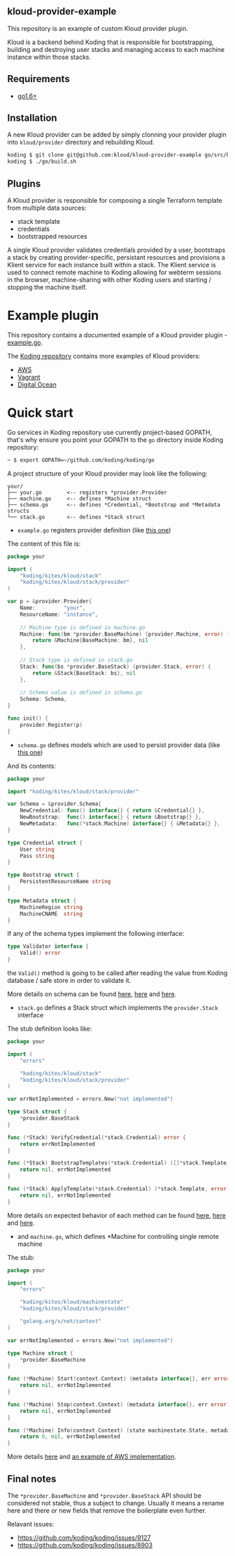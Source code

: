 kloud-provider-example
----------------------

This repository is an example of custom Kloud provider plugin.

Kloud is a backend behind Koding that is responsible for bootstrapping, building and destroying user stacks and managing access to each machine instance within those stacks.

## Requirements

- [go1.6+](https://golang.org/dl/)

## Installation

A new Kloud provider can be added by simply clonning your provider plugin into `kloud/provider` directory and rebuilding Kloud.

```bash
koding $ git clone git@github.com:kloud/kloud-provider-example go/src/koding/kites/kloud/provider/example
koding $ ./go/build.sh
```

## Plugins

A Kloud provider is responsible for composing a single Terraform template from multiple data sources:

- stack template
- credentials
- bootstrapped resources

A single Kloud provider validates credentials provided by a user, bootstraps a stack by creating provider-specific, persistant resources and provisions a Klient service for each instance built within a stack. The Klient service is used to connect remote machine to Koding allowing for webterm sessions in the browser, machine-sharing with other Koding users and starting / stopping the machine itself.

# Example plugin

This repository contains a documented example of a Kloud provider plugin - [example.go](./example.go).

The [Koding repository](https://github.com/koding/koding) contains more examples of Kloud providers:

- [AWS](https://github.com/koding/koding/tree/master/go/src/koding/kites/kloud/provider/aws)
- [Vagrant](https://github.com/koding/koding/tree/master/go/src/koding/kites/kloud/provider/vagrant)
- [Digital Ocean](https://github.com/koding/koding/tree/master/go/src/koding/kites/kloud/provider/do)

# Quick start

Go services in Koding repository use currently project-based GOPATH, that's why ensure you point your GOPATH to the `go` directory inside Koding repository:

```bash
~ $ export GOPATH=~/github.com/koding/koding/go
```

A project structure of your Kloud provider may look like the following:

```
your/
├── your.go        <-- registers *provider.Provider
├── machine.go     <-- defines *Machine struct
├── schema.go      <-- defines *Credential, *Bootstrap and *Metadata structs
└── stack.go       <-- defines *Stack struct
```

- `example.go` registers provider definition (like [this one](./example.go#L18-L105))

The content of this file is:

```go
package your

import (
	"koding/kites/kloud/stack"
	"koding/kites/kloud/stack/provider"
)

var p = &provider.Provider{
	Name:         "your",
	ResourceName: "instance",
	
	// Machine type is defined in machine.go
	Machine: func(bm *provider.BaseMachine) (provider.Machine, error) {
		return &Machine{BaseMachine: bm}, nil
	},
	
	// Stack type is defined in stack.go
	Stack: func(bs *provider.BaseStack) (provider.Stack, error) {
		return &Stack{BaseStack: bs}, nil
	},
	
	// Schema value is defined in schema.go 
	Schema: Schema,
}

func init() {
	provider.Register(p)
}
```

- `schema.go` defines models which are used to persist provider data (like [this one](./example.go#L92-L104))

And its contents:

```go
package your

import "koding/kites/kloud/stack/provider"

var Schema = &provider.Schema{
	NewCredential: func() interface{} { return &Credential{} },
	NewBootstrap:  func() interface{} { return &Bootstrap{} },
	NewMetadata:   func(*stack.Machine) interface{} { &Metadata{} },
}

type Credential struct {
	User string
	Pass string
}

type Bootstrap struct {
	PersistentResourceName string
}

type Metadata struct {
	MachineRegion string
	MachineCNAME  string
}
```

If any of the schema types implement the following interface:

```go
type Validator interface {
	Valid() error
}
```

the `Valid()` method is going to be called after reading the value from Koding database / safe store in order to validate it.

More details on schema can be found [here](./example.go#L71-L91), [here](./example.go#L134-L155) and [here](./example.go#L191-L216).

- `stack.go` defines a Stack struct which implements the `provider.Stack` interface

The stub definition looks like:

```go
package your

import (
	"errors"

	"koding/kites/kloud/stack"
	"koding/kites/kloud/stack/provider"
)

var errNotImplemented = errors.New("not implemented")

type Stack struct {
	*provider.BaseStack
}

func (*Stack) VerifyCredential(*stack.Credential) error {
	return errNotImplemented
}

func (*Stack) BootstrapTemplates(*stack.Credential) ([]*stack.Template, error) {
	return nil, errNotImplemented
}

func (*Stack) ApplyTemplate(*stack.Credential) (*stack.Template, error) {
	return nil, errNotImplemented
}
```

More details on expected behavior of each method can be found [here](./example.go#L223-L236), [here](./example.go#L238-L247) and [here](./example.go#L249-L338).

- and `machine.go`, which defines \*Machine for controlling single remote machine

The stub:

```go
package your

import (
	"errors"

	"koding/kites/kloud/machinestate"
	"koding/kites/kloud/stack/provider"

	"golang.org/x/net/context"
)

var errNotImplemented = errors.New("not implemented")

type Machine struct {
	*provider.BaseMachine
}

func (*Machine) Start(context.Context) (metadata interface{}, err error) {
	return nil, errNotImplemented
}

func (*Machine) Stop(context.Context) (metadata interface{}, err error) {
	return nil, errNotImplemented
}

func (*Machine) Info(context.Context) (state machinestate.State, metadata interface{}, err error) {
	return 0, nil, errNotImplemented
}
```

More details [here](./example.go#L157-L189) and [an example of AWS implementation](https://github.com/koding/koding/blob/358a070fd24700cee4a39dc556ad79164f3b9918/go/src/koding/kites/kloud/provider/aws/machine.go#L42-L68).

## Final notes

The `*provider.BaseMachine` and `*provider.BaseStack` API should be considered not stable, thus a subject to change. Usually it means a rename here and there or new fields that remove the boilerplate even further.

Relavant issues:

- https://github.com/koding/koding/issues/9127
- https://github.com/koding/koding/issues/8903
